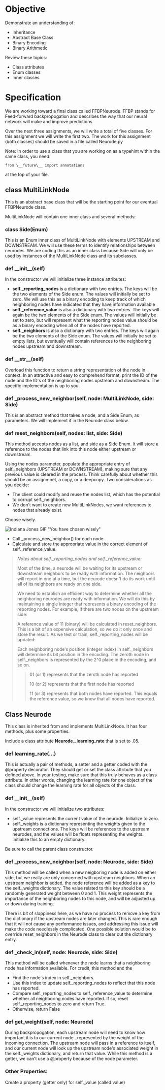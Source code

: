 # Objective

Demonstrate an understanding of:

- Inheritance
- Abstract Base Class
- Binary Encoding
- Binary Arithmetic

Review these topics:

- Class attributes
- Enum classes
- Inner classes

# Specification

We are working toward a final class called FFBPNeurode. FFBP stands for Feed-forward backpropogation and describes the way that our neural network will make and improve predictions.

Over the next three assignments, we will write a total of five classes. For this assignment we will write the first two. The work for this assignment (both classes) should be saved in a file called Neurode.py

Note: In order to use a class that you are working on as a typehint within the same class, you need:

    from \__future\__ import annotations

at the top of your file.

## class MultiLinkNode

This is an abstract base class that will be the starting point for our eventual FFBPNeurode class.

MultiLinkNode will contain one inner class and several methods:

### class Side(Enum)

This is an Enum inner class of MultiLinkNode with elements UPSTREAM and DOWNSTREAM. We will use these terms to identify relationships between neurodes. We are coding this as an inner class because Side will only be used by instances of the MultiLinkNode class and its subclasses.

### def \_\_init\_\_(self)

In the constructor we will initialize three instance attributes:

- **self.\_reporting_nodes** is a dictionary with two entries. The keys will be the two elements of the Side enum. The values will initially be set to zero. We will use this as a binary encoding to keep track of which neighboring nodes have indicated that they have information available
- **self.\_reference_value** is also a dictionary with two entries. The keys will again be the two elements of the Side enum. The values will initially be set to zero, but will represent what the reporting nodes value should be as a binary encoding when all of the nodes have reported.
- **self.\_neighbors** is also a dictionary with two entries. The keys will again be the two elements of the Side enum. The values will initially be set to empty lists, but eventually will contain references to the neighboring nodes upstream and downstream.

### def \_\_str\_\_(self)

Overload this function to return a string representation of the node in context. In an attractive and easy to comprehend format, print the ID of the node and the ID's of the neighboring nodes upstream and downstream. The specific implementation is up to you.

### def \_process_new_neighbor(self, node: MultiLinkNode, side: Side)

This is an abstract method that takes a node, and a Side Enum, as parameters. We will implement it in the Neurode class below.

### def reset_neighbors(self, nodes: list, side: Side)

This method accepts nodes as a list, and side as a Side Enum. It will store a reference to the nodes that link into this node either upstream or downstream.

Using the nodes parameter, populate the appropriate entry of self.\_neighbors (UPSTREAM or DOWNSTREAM), making sure that any previous value is cleared in the process. Think carefully about whether this should be an assignmnet, a copy, or a deepcopy. Two considerations as you decide:

- The client could modify and reuse the nodes list, which has the potential to corrupt self.\_neighbors.
- We don't want to create new MultiLinkNodes, we want references to nodes that already exist.

Choose wisely.

![Indiana Jones GIF "You have chosen wisely"](img.png)

- Call \_process_new_neighbor() for each node.
- Calculate and store the appropriate value in the correct element of self.\_reference_value.

> _Notes about self.\_reporting_nodes and self.\_reference_value:_
>
> Most of the time, a neurode will be waiting for its upstream or downstream neighbors to be ready with information. The neighbors will report in one at a time, but the neurode doesn't do its work until all of its neighbors are ready on one side.
>
> We need to establish an efficient way to determine whether all the neighboring neurodes are ready with information. We will do this by maintaining a single integer that represents a binary encoding of the reporting nodes. For example, if there are two nodes on the upstream side:
>
> A reference value of 11 (binary) will be calculated in reset_neighbors. This is a bit of an expensive calculation, so we do it only once and store the result.
> As we test or train, self.\_reporting_nodes will be updated:
>
> Each neighboring node's position (integer index) in self.\_neighbors will determine its bit position in the encoding. The zeroth node in self.\_neighbors is represented by the 2^0 place in the encoding, and so on.
>
> > 01 (or 1) represents that the zeroth node has reported
> >
> > 10 (or 2) represents that the first node has reported
> >
> > 11 (or 3) represents that both nodes have reported. This equals the reference value, so we know that all nodes have reported.

## Class Neurode

This class is inherited from and implements MultiLinkNode. It has four methods, plus some properties.

Include a class attribute **Neurode.\_learning_rate** that is set to .05.

### def learning_rate(...)

This is actually a pair of methods, a setter and a getter coded with the @property decorator. They should get or set the class attribute that you defined above. In your testing, make sure that this truly behaves as a class attribute. In other words, changing the learning rate for one object of the class should change the learning rate for all objects of the class.

### def \_\_init\_\_(self)

In the constructor we will initialize two attributes:

- self.\_value represents the current value of the neurode. Initialize to zero.
- self.\_weights is a dictionary representing the weights given to the upstream connections. The keys will be references to the upstream neurodes, and the values will be floats representing the weights. Initialize this to an empty dictionary.

Be sure to call the parent class constructor.

### def \_process_new_neighbor(self, node: Neurode, side: Side)

This method will be called when a new neigboring node is added on either side, but we really are only concerned with upstream neighbors. When an upstream neighbor is added, the node reference will be added as a key to the self.\_weights dictionary. The value related to this key should be a randomly generated weight between 0 and 1. This weight represents the importance of the neighboring nodes to this node, and will be adjusted up or down during training.

There is bit of sloppiness here, as we have no process to remove a key from the dictionary if the upstream nodes are later changed. This is rare enough that it will not cause any performance issues, and addressing this issue will make the code needlessly complicated. One possible solution would be to override reset_neighbors in the Neurode class to clear out the dictionary entry.

### def \_check_in(self, node: Neurode, side: Side)

This method will be called whenever the node learns that a neighboring node has information available. For credit, this method and the

- Find the node's index in self.\_neighbors.
- Use this index to update self.\_reporting_nodes to reflect that this node has reported.
- Compare self.\_reporting_nodes to self.\_reference_value to determine whether all neighboring nodes have reported. If so, reset self.\_reporting_nodes to zero and return True.
- Otherwise, return False

### def get_weight(self, node: Neurode)

During backpropogation, each upstream node will need to know how important it is to our current node...represented by the weight of the incoming connection. The upstream node will pass in a reference to itself, and our current node will look up the upstream node's associated weight in the self.\_weights dictionary, and return that value. While this method is a getter, we can't use a @property because of the node parameter.

### Other Properties:

Create a property (getter only) for self.\_value (called value)
